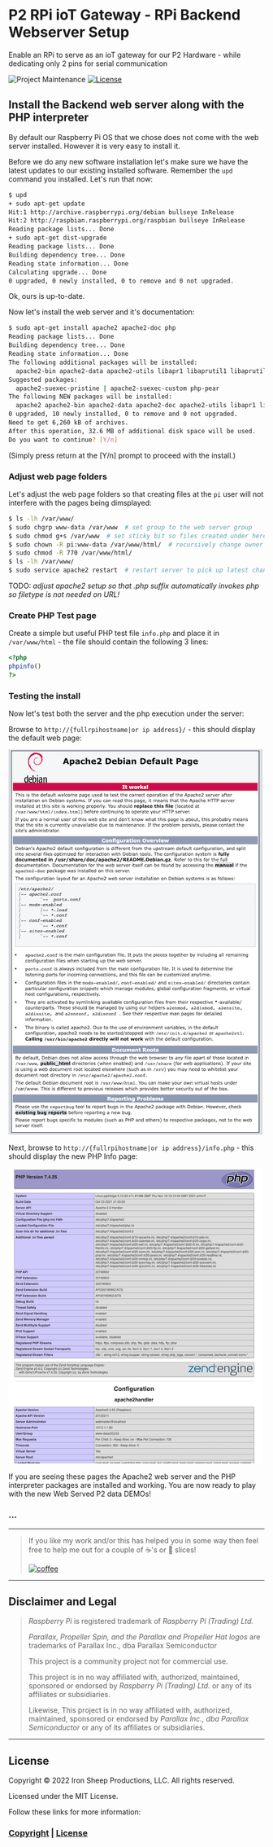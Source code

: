 # P2 RPi ioT Gateway - RPi Backend Webserver Setup

Enable an RPi to serve as an ioT gateway for our P2 Hardware - while dedicating only 2 pins for serial communication

![Project Maintenance][maintenance-shield]
[![License][license-shield]](LICENSE)

## Install the Backend web server along with the PHP interpreter

By default our Raspberry Pi OS that we chose does not come with the web server installed. However it is very easy to install it.  

Before we do any new software installation let's make sure we have the latest updates to our existing installed software.  Remember the `upd` command you installed. Let's run that now:

```bash
$ upd
+ sudo apt-get update
Hit:1 http://archive.raspberrypi.org/debian bullseye InRelease                                                      
Hit:2 http://raspbian.raspberrypi.org/raspbian bullseye InRelease                                                   
Reading package lists... Done
+ sudo apt-get dist-upgrade
Reading package lists... Done
Building dependency tree... Done
Reading state information... Done
Calculating upgrade... Done
0 upgraded, 0 newly installed, 0 to remove and 0 not upgraded.
```

Ok, ours is up-to-date.

Now let's install the web server and it's documentation:

```bash
$ sudo apt-get install apache2 apache2-doc php
Reading package lists... Done
Building dependency tree... Done
Reading state information... Done
The following additional packages will be installed:
  apache2-bin apache2-data apache2-utils libapr1 libaprutil1 libaprutil1-dbd-sqlite3 libapache2-mod-php7.4 php-common php7.4 php7.4-cli php7.4-common php7.4-json php7.4-opcache php7.4-readline libaprutil1-ldap liblua5.3-0
Suggested packages:
  apache2-suexec-pristine | apache2-suexec-custom php-pear
The following NEW packages will be installed:
  apache2 apache2-bin apache2-data apache2-doc apache2-utils libapr1 libaprutil1 libaprutil1-dbd-sqlite3 libaprutil1-ldap liblua5.3-0 libapache2-mod-php7.4 php php-common php7.4 php7.4-cli php7.4-common php7.4-json php7.4-opcache php7.4-readline
0 upgraded, 10 newly installed, 0 to remove and 0 not upgraded.
Need to get 6,260 kB of archives.
After this operation, 32.6 MB of additional disk space will be used.
Do you want to continue? [Y/n] 
```

(Simply press return at the [Y/n] prompt to proceed with the install.)

### Adjust web page folders

Let's adjust the web page folders so that creating files at the `pi` user will not interfere with the pages being dimsplayed:

```bash
$ ls -lh /var/www/
$ sudo chgrp www-data /var/www  # set group to the web server group
$ sudo chmod g+s /var/www  # set sticky bit so files created under here will be set to group
$ sudo chown -R pi:www-data /var/www/html/  # recursively change owner of files/folder within
$ sudo chmod -R 770 /var/www/html/ 
$ ls -lh /var/www/
$ sudo service apache2 restart  # restart server to pick up latest changes
```

TODO: *adjust apache2 setup so that .php suffix automatically invokes php so filetype is not needed on URL!*

### Create PHP Test page

Create a simple but useful PHP test file `info.php` and place it in `/var/www/html` - the file should contain the following 3 lines:

```php
<?php  
phpinfo()
?>
```

### Testing the install

Now let's test both the server and the php execution under the server:

Browse to `http://{fullrpihostname|or ip address}/` - this should display the default web page:

![RPi New install Web page](Docs/Images/DefaultWWWPage.png)

Next, browse to `http://{fullrpihostname|or ip address}/info.php` - this should display the new PHP Info page:


![New PHP Info Page](Docs/Images/NewPhpInfoPage.png)

If you are seeing these pages the Apache2 web server and the PHP interpreter packages are installed and working. You are now ready to play with the new Web Served P2 data DEMOs!

### ...

---

> If you like my work and/or this has helped you in some way then feel free to help me out for a couple of :coffee:'s or :pizza: slices!
>
> [![coffee](https://www.buymeacoffee.com/assets/img/custom_images/black_img.png)](https://www.buymeacoffee.com/ironsheep)

---

## Disclaimer and Legal

> *Raspberry Pi* is registered trademark of *Raspberry Pi (Trading) Ltd.*
>
> *Parallax, Propeller Spin, and the Parallax and Propeller Hat logos* are trademarks of Parallax Inc., dba Parallax Semiconductor
>
> This project is a community project not for commercial use.
>
> This project is in no way affiliated with, authorized, maintained, sponsored or endorsed by *Raspberry Pi (Trading) Ltd.* or any of its affiliates or subsidiaries.
>
> Likewise, This project is in no way affiliated with, authorized, maintained, sponsored or endorsed by *Parallax Inc., dba Parallax Semiconductor* or any of its affiliates or subsidiaries.

---

## License

Copyright © 2022 Iron Sheep Productions, LLC. All rights reserved.

Licensed under the MIT License.

Follow these links for more information:

### [Copyright](copyright) | [License](LICENSE)

[maintenance-shield]: https://img.shields.io/badge/maintainer-stephen%40ironsheep%2ebiz-blue.svg?style=for-the-badge

[marketplace-version]: https://vsmarketplacebadge.apphb.com/version-short/ironsheepproductionsllc.spin2.svg

[marketplace-installs]: https://vsmarketplacebadge.apphb.com/installs-short/ironsheepproductionsllc.spin2.svg

[marketplace-rating]: https://vsmarketplacebadge.apphb.com/rating-short/ironsheepproductionsllc.spin2.svg

[license-shield]: https://camo.githubusercontent.com/bc04f96d911ea5f6e3b00e44fc0731ea74c8e1e9/68747470733a2f2f696d672e736869656c64732e696f2f6769746875622f6c6963656e73652f69616e74726963682f746578742d646976696465722d726f772e7376673f7374796c653d666f722d7468652d6261646765
